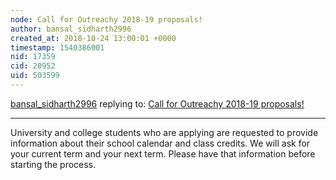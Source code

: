 ```yaml
---
node: Call for Outreachy 2018-19 proposals!
author: bansal_sidharth2996
created_at: 2018-10-24 13:00:01 +0000
timestamp: 1540386001
nid: 17359
cid: 20952
uid: 503599
---
```




[bansal_sidharth2996](../profile/bansal_sidharth2996) replying to: [Call for Outreachy 2018-19 proposals!](../notes/warren/10-23-2018/call-for-outreachy-2018-19-proposals)

----
University and college students who are applying are requested to provide information about their school calendar and class credits. We will ask for your current term and your next term. Please have that information before starting the process.
